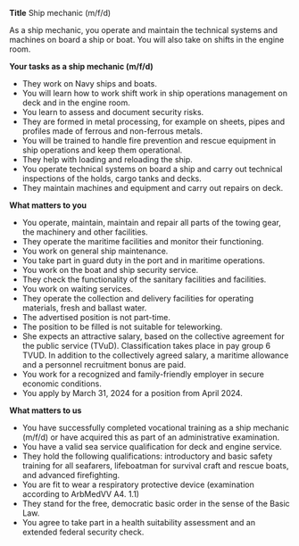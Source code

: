 **Title**
Ship mechanic (m/f/d)

As a ship mechanic, you operate and maintain the technical systems and machines on board a ship or boat. You will also take on shifts in the engine room.

**Your tasks as a ship mechanic (m/f/d)**

-	They work on Navy ships and boats.
-	You will learn how to work shift work in ship operations management on deck and in the engine room.
-	You learn to assess and document security risks.
-	They are formed in metal processing, for example on sheets, pipes and profiles made of ferrous and non-ferrous metals.
-	You will be trained to handle fire prevention and rescue equipment in ship operations and keep them operational.
-	They help with loading and reloading the ship.
-	You operate technical systems on board a ship and carry out technical inspections of the holds, cargo tanks and decks.
-	They maintain machines and equipment and carry out repairs on deck.

**What matters to you**

-	You operate, maintain, maintain and repair all parts of the towing gear, the machinery and other facilities.
-	They operate the maritime facilities and monitor their functioning.
-	You work on general ship maintenance.
-	You take part in guard duty in the port and in maritime operations.
-	You work on the boat and ship security service.
-	They check the functionality of the sanitary facilities and facilities.
-	You work on waiting services.
-	They operate the collection and delivery facilities for operating materials, fresh and ballast water.
-	The advertised position is not part-time.
-	The position to be filled is not suitable for teleworking.
-	She expects an attractive salary, based on the collective agreement for the public service (TVuD). Classification takes place in pay group 6 TVUD. In addition to the collectively agreed salary, a maritime allowance and a personnel recruitment bonus are paid.
-	You work for a recognized and family-friendly employer in secure economic conditions.
-	You apply by March 31, 2024 for a position from April 2024.

**What matters to us**

-	You have successfully completed vocational training as a ship mechanic (m/f/d) or have acquired this as part of an administrative examination.
-	You have a valid sea service qualification for deck and engine service.
-	They hold the following qualifications: introductory and basic safety training for all seafarers, lifeboatman for survival craft and rescue boats, and advanced firefighting.
-	You are fit to wear a respiratory protective device (examination according to ArbMedVV A4. 1.1)
-	They stand for the free, democratic basic order in the sense of the Basic Law.
-	You agree to take part in a health suitability assessment and an extended federal security check.
